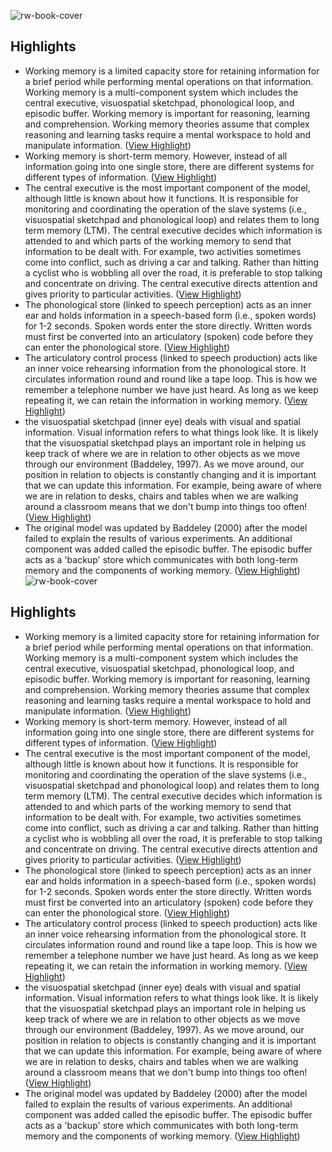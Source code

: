 ![rw-book-cover](https://readwise-assets.s3.amazonaws.com/static/images/article4.6bc1851654a0.png)

## Highlights
- Working memory is a limited capacity store for retaining information for a brief period while performing mental operations on that information.
  Working memory is a multi-component system which includes the central executive, visuospatial sketchpad, phonological loop, and episodic buffer.
  Working memory is important for reasoning, learning and comprehension.
  Working memory theories assume that complex reasoning and learning tasks require a mental workspace to hold and manipulate information. ([View Highlight](https://instapaper.com/read/1444439939/17455433))
- Working memory is short-term memory. However, instead of all information going into one single store, there are different systems for different types of information. ([View Highlight](https://instapaper.com/read/1444439939/17455434))
- The central executive is the most important component of the model, although little is known about how it functions. It is responsible for monitoring and coordinating the operation of the slave systems (i.e., visuospatial sketchpad and phonological loop) and relates them to long term memory (LTM).
  The central executive decides which information is attended to and which parts of the working memory to send that information to be dealt with. For example, two activities sometimes come into conflict, such as driving a car and talking. Rather than hitting a cyclist who is wobbling all over the road, it is preferable to stop talking and concentrate on driving. The central executive directs attention and gives priority to particular activities. ([View Highlight](https://instapaper.com/read/1444439939/17455444))
- The phonological store (linked to speech perception) acts as an inner ear and holds information in a speech-based form (i.e., spoken words) for 1-2 seconds. Spoken words enter the store directly. Written words must first be converted into an articulatory (spoken) code before they can enter the phonological store. ([View Highlight](https://instapaper.com/read/1444439939/17455447))
- The articulatory control process (linked to speech production) acts like an inner voice rehearsing information from the phonological store. It circulates information round and round like a tape loop. This is how we remember a telephone number we have just heard. As long as we keep repeating it, we can retain the information in working memory. ([View Highlight](https://instapaper.com/read/1444439939/17455448))
- the visuospatial sketchpad (inner eye) deals with visual and spatial information. Visual information refers to what things look like. It is likely that the visuospatial sketchpad plays an important role in helping us keep track of where we are in relation to other objects as we move through our environment (Baddeley, 1997).
  As we move around, our position in relation to objects is constantly changing and it is important that we can update this information. For example, being aware of where we are in relation to desks, chairs and tables when we are walking around a classroom means that we don't bump into things too often! ([View Highlight](https://instapaper.com/read/1444439939/17455449))
- The original model was updated by Baddeley (2000) after the model failed to explain the results of various experiments. An additional component was added called the episodic buffer. The episodic buffer acts as a 'backup' store which communicates with both long-term memory and the components of working memory. ([View Highlight](https://instapaper.com/read/1444439939/17455453))
![rw-book-cover](https://readwise-assets.s3.amazonaws.com/static/images/article4.6bc1851654a0.png)

## Highlights
- Working memory is a limited capacity store for retaining information for a brief period while performing mental operations on that information.
  Working memory is a multi-component system which includes the central executive, visuospatial sketchpad, phonological loop, and episodic buffer.
  Working memory is important for reasoning, learning and comprehension.
  Working memory theories assume that complex reasoning and learning tasks require a mental workspace to hold and manipulate information. ([View Highlight](https://instapaper.com/read/1444439939/17455433))
- Working memory is short-term memory. However, instead of all information going into one single store, there are different systems for different types of information. ([View Highlight](https://instapaper.com/read/1444439939/17455434))
- The central executive is the most important component of the model, although little is known about how it functions. It is responsible for monitoring and coordinating the operation of the slave systems (i.e., visuospatial sketchpad and phonological loop) and relates them to long term memory (LTM).
  The central executive decides which information is attended to and which parts of the working memory to send that information to be dealt with. For example, two activities sometimes come into conflict, such as driving a car and talking. Rather than hitting a cyclist who is wobbling all over the road, it is preferable to stop talking and concentrate on driving. The central executive directs attention and gives priority to particular activities. ([View Highlight](https://instapaper.com/read/1444439939/17455444))
- The phonological store (linked to speech perception) acts as an inner ear and holds information in a speech-based form (i.e., spoken words) for 1-2 seconds. Spoken words enter the store directly. Written words must first be converted into an articulatory (spoken) code before they can enter the phonological store. ([View Highlight](https://instapaper.com/read/1444439939/17455447))
- The articulatory control process (linked to speech production) acts like an inner voice rehearsing information from the phonological store. It circulates information round and round like a tape loop. This is how we remember a telephone number we have just heard. As long as we keep repeating it, we can retain the information in working memory. ([View Highlight](https://instapaper.com/read/1444439939/17455448))
- the visuospatial sketchpad (inner eye) deals with visual and spatial information. Visual information refers to what things look like. It is likely that the visuospatial sketchpad plays an important role in helping us keep track of where we are in relation to other objects as we move through our environment (Baddeley, 1997).
  As we move around, our position in relation to objects is constantly changing and it is important that we can update this information. For example, being aware of where we are in relation to desks, chairs and tables when we are walking around a classroom means that we don't bump into things too often! ([View Highlight](https://instapaper.com/read/1444439939/17455449))
- The original model was updated by Baddeley (2000) after the model failed to explain the results of various experiments. An additional component was added called the episodic buffer. The episodic buffer acts as a 'backup' store which communicates with both long-term memory and the components of working memory. ([View Highlight](https://instapaper.com/read/1444439939/17455453))
